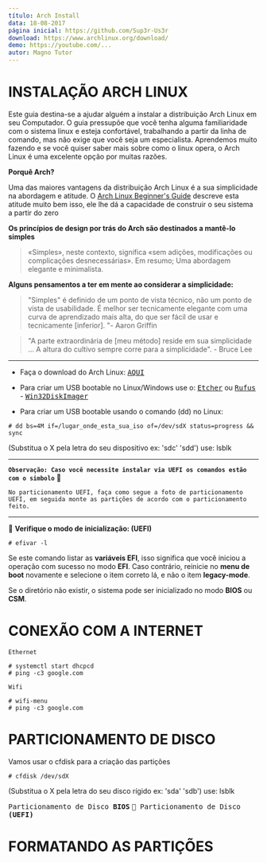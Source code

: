 ```yaml
---
título: Arch Install
data: 18-08-2017
página inicial: https://github.com/Sup3r-Us3r
download: https://www.archlinux.org/download/
demo: https://youtube.com/...
autor: Magno Tutor
---
```


# INSTALAÇÃO ARCH LINUX

Este guia destina-se a ajudar alguém a instalar a distribuição Arch Linux  em seu Computador. O guia pressupõe que você tenha alguma familiaridade com o sistema linux e esteja confortável, trabalhando a partir da linha de comando, mas não exige que você seja um especialista. Aprendemos muito fazendo e se você quiser saber mais sobre como o linux opera, o Arch Linux é uma excelente opção por muitas razões.

**Porquê Arch?**

Uma das maiores vantagens da distribuição Arch Linux é a sua simplicidade na abordagem e atitude. O [Arch Linux Beginner's Guide](https://wiki.archlinux.org/index.php/Installation_guide_(Portugu%C3%AAs)) descreve esta atitude muito bem isso, ele lhe dá a capacidade de construir o seu sistema a partir do zero


**Os princípios de design por trás do Arch são destinados a mantê-lo simples**

>«Simples», neste contexto, significa «sem adições, modificações ou complicações desnecessárias». Em resumo; Uma abordagem elegante e minimalista.


**Alguns pensamentos a ter em mente ao considerar a simplicidade:**

>"Simples" é definido de um ponto de vista técnico, não um ponto de vista de usabilidade. É melhor ser tecnicamente elegante com uma curva de aprendizado mais alta, do que ser fácil de usar e tecnicamente [inferior]. "- Aaron Griffin

>"A parte extraordinária de [meu método] reside em sua simplicidade ... A altura do cultivo sempre corre para a simplicidade". - Bruce Lee

------

* Faça o download do Arch Linux: <kbd>[AQUI](https://www.archlinux.org/download/)</kbd>

* Para criar um USB bootable no Linux/Windows use o: <kbd>[Etcher](https://etcher.io/)</kbd> ou <kbd>[Rufus](https://rufus.akeo.ie)</kbd> - <kbd>[Win32DiskImager](https://sourceforge.net/projects/win32diskimager/)</kbd>

* Para criar um USB bootable usando o comando (dd) no Linux:

```
# dd bs=4M if=/lugar_onde_esta_sua_iso of=/dev/sdX status=progress && sync
```

(Substitua o X pela letra do seu dispositivo ex: 'sdc' 'sdd') use: lsblk

------

**`Observação: Caso você necessite instalar via UEFI os comandos estão com o simbolo`** :large_orange_diamond:

`No particionamento UEFI, faça como segue a foto de particionamento UEFI, em seguida monte as partições de acordo com o particionamento feito.`

------

:large_orange_diamond: **Verifique o modo de inicialização: (UEFI)**
```
# efivar -l
```
Se este comando listar as **variáveis EFI**, isso significa que você iniciou a operação com sucesso no modo **EFI**. Caso contrário, reinicie no **menu de boot** novamente e selecione o item correto lá, e não o item **legacy-mode**.

Se o diretório não existir, o sistema pode ser inicializado no modo **BIOS** ou **CSM**.

# CONEXÃO COM A INTERNET
`Ethernet`
```
# systemctl start dhcpcd
# ping -c3 google.com
```
`Wifi`
```
# wifi-menu
# ping -c3 google.com
```
# PARTICIONAMENTO DE DISCO
Vamos usar o cfdisk para a criação das partições
```
# cfdisk /dev/sdX
```
(Substitua o X pela letra do seu disco rígido ex: 'sda' 'sdb') use: lsblk

<kbd>Particionamento de Disco **BIOS**</kbd>
<kbd>:large_orange_diamond: Particionamento de Disco **(UEFI)**</kbd>

# FORMATANDO AS PARTIÇÕES

